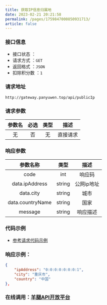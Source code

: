 ```yaml
---
title: 获取IP信息归属地
date: 2023-02-21 20:21:58
permalink: /pages/1759847000850931713/
article: false
---
```



### 接口信息

- 接口状态 ： <Badge text="正常"/>
- 请求方式 ：`GET`
- 返回格式 ：`JSON`
- 扣除积分数 ：`1`

### 请求地址
```shell
http://gateway.panyuwen.top/api/publicIp
```

### 请求参数

|  参数名   |  必选   | 类型    |   描述  |
|:---:|:---:|:---:|:---:|
|   无   |  否  |  无  | 直接请求 |


### 响应参数

|     参数名称     |  类型  |    描述    |
| :--------------: | :----: | :--------: |
|       code       |  int   |   响应码   |
|  data.ipAddress  | string | 公网ip地址 |
|    data.city     | string |    城市    |
| data.countryName | string |    国家    |
|     message      | string |  响应描述  |

### 代码示例

- [参考请求代码示例](/pages/1705234447153963011/)

### 响应示例：

```Json
{
	"ipAddress": "0:0:0:0:0:0:0:1",
	"city": "重庆市",
	"country": "中国"
},
```



###  **在线调用：[羊腿API开放平台](http://api.panyuwen.top)**


